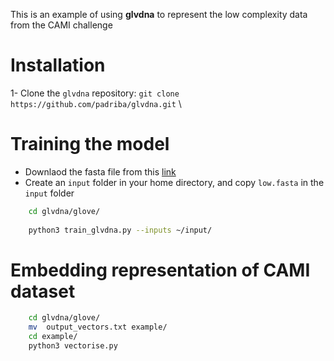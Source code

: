 This is an example of using **glvdna** to represent the low complexity data from the CAMI challenge
# Installation
1- Clone the ```glvdna``` repository: ```git clone https://github.com/padriba/glvdna.git``` \

# Training the model

- Downlaod the fasta file from this [link](https://dl.dropbox.com/s/h1p92jngrp15mop/low.fasta?dl=1)
- Create an ```input``` folder in your home directory, and copy ```low.fasta``` in the ```input``` folder

```sh
    cd glvdna/glove/ 
    
    python3 train_glvdna.py --inputs ~/input/
 ```
# Embedding representation of CAMI dataset
```sh
    cd glvdna/glove/ 
    mv  output_vectors.txt example/
    cd example/
    python3 vectorise.py
 ```
